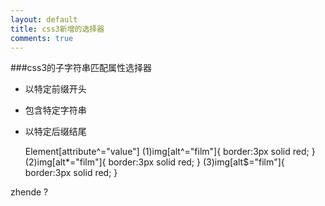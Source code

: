 ```yaml
---
layout: default
title: css3新增的选择器
comments: true
---
```


###css3的子字符串匹配属性选择器

+ 以特定前缀开头
+ 包含特定字符串
+ 以特定后缀结尾

    Element[attribute^="value"]
    (1)img[alt^="film"]{
      border:3px solid red;
    }
    (2)img[alt*="film"]{
      border:3px solid red;
    }
    (3)img[alt$="film"]{
      border:3px solid red;
    }
    
zhende ?    
    
    
    
    
    
    

